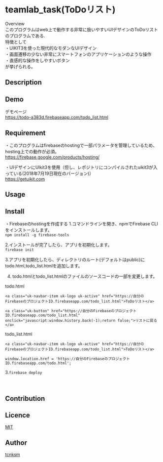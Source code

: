 # teamlab_task(ToDoリスト)
Overview  
  このプログラムはweb上で動作する非常に扱いやすいUIデザインのToDoリストのプログラムである.  
  特徴として  
  ・UIKIT3を使った現代的なモダンなUIデザイン  
  ・画面遷移の少ない非常にスマートフォンのアプリケーションのような操作  
  ・直感的な操作をしやすいボタン  
  が挙げられる。

## Description


## Demo
デモページ  
https://todo-a383d.firebaseapp.com/todo_list.html


## Requirement
・このプログラムはfirebaseのhostingで一部パラメータを管理しているため、
  hosting上での動作が必須。  
  https://firebase.google.com/products/hosting/

・UIデザインにUIkit3を使用（但し、レポジトリにコンパイルされたuikit3が入っている(2018年7月19日現在のバージョン)）  
  https://getuikit.com


## Usage

## Install
・Firebaseのhostingを作成する 
  1.コマンドラインを開き、npmでFirebase CLIをインストールします。  
  `npm install -g firebase-tools`
  
  2.インストールが完了したら、アプリを初期化します。  
  `firebase init`
  
  3.アプリを初期化したら、ディレクトリのルート(デフォルトはpublic)にtodo.html,todo_list.htmlを追加します。  
  
  4. todo.htmlとtodo_list.htmlのファイルのソースコードの一部を変更します。  
  
  todo.html
    
    <a class="uk-navbar-item uk-logo uk-active" href="https://自分のFirebaseのプロジェクトID.firebaseapp.com/todo_list.html">ToDoリスト</a> 
    
    <a class="uk-button" href="https://自分のFirebaseのプロジェクトID.firebaseapp.com/todo_list.html" onclick="javascript:window.history.back(-1);return false;">リストに戻る</a>
    
    
  todo_list.html
  
    <a class="uk-navbar-item uk-logo uk-active" href="https://自分のFirebaseのプロジェクトID.firebaseapp.com/todo_list.html">ToDoリスト</a>  
    
    window.location.href = 'https://自分のFirebaseのプロジェクトID.firebaseapp.com/todo.html';
  
  
  3.`firebase deploy`
 
　

## Contribution

## Licence

[MIT](https://github.com/tcnksm/tool/blob/master/LICENCE)

## Author

[tcnksm](https://github.com/tcnksm)
